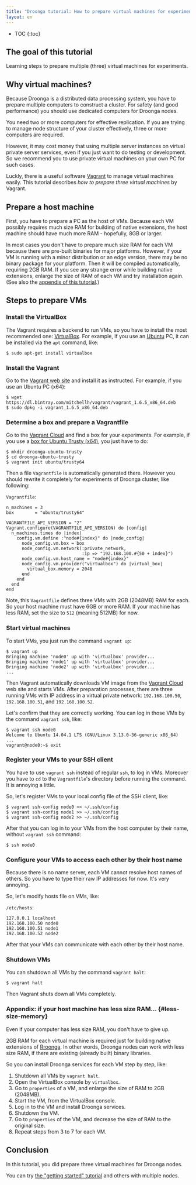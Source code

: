 ```yaml
---
title: "Droonga tutorial: How to prepare virtual machines for experiments?"
layout: en
---
```


* TOC
{:toc}

## The goal of this tutorial

Learning steps to prepare multiple (three) virtual machines for experiments.

## Why virtual machines?

Because Droonga is a distributed data processing system, you have to prepare multiple computers to construct a cluster.
For safety (and good performance) you should use dedicated computers for Droonga nodes.

You need two or more computers for effective replication.
If you are trying to manage node structure of your cluster effectively, three or more computers are required.

However, it may cost money that using multiple server instances on virtual private server services, even if you just want to do testing or development.
So we recommend you to use private virtual machines on your own PC for such cases.

Luckly, there is a useful software [Vagrant][] to manage virtual machines easily.
This tutorial describes *how to prepare three virtual machines* by Vagrant.

## Prepare a host machine

First, you have to prepare a PC as the host of VMs.
Because each VM possibly requires much size RAM for building of native extensions, the host machine should have much more RAM - hopefully, 8GB or larger.

In most cases you don't have to prepare much size RAM for each VM because there are pre-built binaries for major platforms.
However, if your VM is running with a minor distribution or an edge version, there may be no binary package for your platform. Then it will be compiled automatically, requiring 2GB RAM.
If you see any strange error while building native extensions, enlarge the size of RAM of each VM and try installation again.
(See also the [appendix of this tutorial](#less-size-memory).)

## Steps to prepare VMs

### Install the VirtualBox

The Vagrant requires a backend to run VMs, so you have to install the most recommended one: [VirtualBox][].
For example, if you use an [Ubuntu][] PC, it can be installed via the `apt` command, like:

~~~
$ sudo apt-get install virtualbox
~~~

### Install the Vagrant

Go to the [Vagrant web site][Vagrant] and install it as instructed.
For example, if you use an Ubuntu PC (x64):

~~~
$ wget https://dl.bintray.com/mitchellh/vagrant/vagrant_1.6.5_x86_64.deb
$ sudo dpkg -i vagrant_1.6.5_x86_64.deb
~~~

### Determine a box and prepare a Vagrantfile

Go to the [Vagrant Cloud][] and find a box for your experiments.
For example, if you use a [box for Ubuntu Trusty (x64)](https://vagrantcloud.com/ubuntu/boxes/trusty64), you just have to do:

~~~
$ mkdir droonga-ubuntu-trusty
$ cd droonga-ubuntu-trusty
$ vagrant init ubuntu/trusty64
~~~

Then a file `Vagrantfile` is automatically generated there.
However you should rewrite it completely for experiments of Droonga cluster, like following:

`Vagrantfile`:

~~~
n_machines = 3
box        = "ubuntu/trusty64"

VAGRANTFILE_API_VERSION = "2"
Vagrant.configure(VAGRANTFILE_API_VERSION) do |config|
  n_machines.times do |index|
    config.vm.define :"node#{index}" do |node_config|
      node_config.vm.box = box
      node_config.vm.network(:private_network,
                             :ip => "192.168.100.#{50 + index}")
      node_config.vm.host_name = "node#{index}"
      node_config.vm.provider("virtualbox") do |virtual_box|
        virtual_box.memory = 2048
      end
    end
  end
end
~~~

Note, this `Vagrantfile` defines three VMs with 2GB (2048MB) RAM for each.
So your host machine must have 6GB or more RAM.
If your machine has less RAM, set the size to `512` (meaning 512MB) for now.

### Start virtual machines

To start VMs, you just run the command `vagrant up`:

~~~
$ vagrant up
Bringing machine 'node0' up with 'virtualbox' provider...
Bringing machine 'node1' up with 'virtualbox' provider...
Bringing machine 'node2' up with 'virtualbox' provider...
...
~~~

Then Vagrant automatically downloads VM image from the [Vagrant Cloud][] web site and starts VMs.
After preparation processes, there are three running VMs with IP address in a virtual private network: `192.168.100.50`, `192.168.100.51`, and `192.168.100.52`.

Let's confirm that they are correctly working.
You can log in those VMs by the command `vagrant ssh`, like:

~~~
$ vagrant ssh node0
Welcome to Ubuntu 14.04.1 LTS (GNU/Linux 3.13.0-36-generic x86_64)
...
vagrant@node0:~$ exit
~~~


### Register your VMs to your SSH client

You have to use `vagrant ssh` instead of regular `ssh`, to log in VMs.
Moreover you have to `cd` to the `Vagrantfile`'s directory before running the command.
It is annoying a little.

So, let's register VMs to your local config file of the SSH client, like:

~~~
$ vagrant ssh-config node0 >> ~/.ssh/config
$ vagrant ssh-config node1 >> ~/.ssh/config
$ vagrant ssh-config node2 >> ~/.ssh/config
~~~

After that you can log in to your VMs from the host computer by their name, without `vagrant ssh` command:

~~~
$ ssh node0
~~~

### Configure your VMs to access each other by their host name

Because there is no name server, each VM cannot resolve host names of others.
So you have to type their raw IP addresses for now.
It's very annoying.

So, let's modify hosts file on VMs, like:

`/etc/hosts`:

~~~
127.0.0.1 localhost
192.168.100.50 node0
192.168.100.51 node1
192.168.100.52 node2
~~~

After that your VMs can communicate with each other by their host name.

### Shutdown VMs

You can shutdown all VMs by the command `vagrant halt`:

~~~
$ vagrant halt
~~~

Then Vagrant shuts down all VMs completely.

### Appendix: if your host machine has less size RAM... {#less-size-memory}

Even if your computer has less size RAM, you don't have to give up.

2GB RAM for each virtual machine is required just for building native extensions of [Rroonga][].
In other words, Droonga nodes can work with less size RAM, if there are existing (already built) binary libraries.

So you can install Droonga services for each VM step by step, like:

 1. Shutdown all VMs by `vagrant halt`.
 2. Open the VirtualBox console by `virtualbox`.
 3. Go to `properties` of a VM, and enlarge the size of RAM to 2GB (2048MB).
 4. Start the VM, from the VirtualBox console.
 5. Log in to the VM and install Droonga services.
 6. Shutdown the VM.
 7. Go to `properties` of the VM, and decrease the size of RAM to the original size.
 8. Repeat steps from 3 to 7 for each VM.

## Conclusion

In this tutorial, you did prepare three virtual machines for Droonga nodes.

You can try [the "getting started" tutorial](../groonga/) and others with multiple nodes.

  [Vagrant]: https://www.vagrantup.com/
  [Vagrant Cloud]: https://vagrantcloud.com/
  [VirtualBox]: https://www.virtualbox.org/
  [Groonga]: http://groonga.org/
  [Rroonga]: https://github.com/ranguba/rroonga
  [Ubuntu]: http://www.ubuntu.com/
  [Droonga]: https://droonga.org/
  [Groonga]: http://groonga.org/
